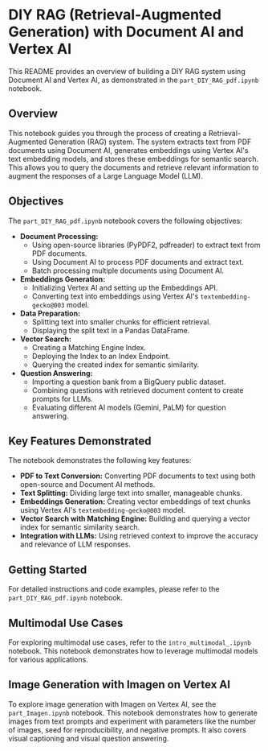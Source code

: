 # DIY RAG (Retrieval-Augmented Generation) with Document AI and Vertex AI

This README provides an overview of building a DIY RAG system using Document AI and Vertex AI, as demonstrated in the `part_DIY_RAG_pdf.ipynb` notebook.

## Overview

This notebook guides you through the process of creating a Retrieval-Augmented Generation (RAG) system. The system extracts text from PDF documents using Document AI, generates embeddings using Vertex AI's text embedding models, and stores these embeddings for semantic search. This allows you to query the documents and retrieve relevant information to augment the responses of a Large Language Model (LLM).

## Objectives

The `part_DIY_RAG_pdf.ipynb` notebook covers the following objectives:

- **Document Processing:**
    - Using open-source libraries (PyPDF2, pdfreader) to extract text from PDF documents.
    - Using Document AI to process PDF documents and extract text.
    - Batch processing multiple documents using Document AI.
- **Embeddings Generation:**
    - Initializing Vertex AI and setting up the Embeddings API.
    - Converting text into embeddings using Vertex AI's `textembedding-gecko@003` model.
- **Data Preparation:**
    - Splitting text into smaller chunks for efficient retrieval.
    - Displaying the split text in a Pandas DataFrame.
- **Vector Search:**
    - Creating a Matching Engine Index.
    - Deploying the Index to an Index Endpoint.
    - Querying the created index for semantic similarity.
- **Question Answering:**
    - Importing a question bank from a BigQuery public dataset.
    - Combining questions with retrieved document content to create prompts for LLMs.
    - Evaluating different AI models (Gemini, PaLM) for question answering.

## Key Features Demonstrated

The notebook demonstrates the following key features:

- **PDF to Text Conversion:** Converting PDF documents to text using both open-source and Document AI methods.
- **Text Splitting:** Dividing large text into smaller, manageable chunks.
- **Embeddings Generation:** Creating vector embeddings of text chunks using Vertex AI's `textembedding-gecko@003` model.
- **Vector Search with Matching Engine:** Building and querying a vector index for semantic similarity search.
- **Integration with LLMs:** Using retrieved context to improve the accuracy and relevance of LLM responses.

## Getting Started

For detailed instructions and code examples, please refer to the `part_DIY_RAG_pdf.ipynb` notebook.

## Multimodal Use Cases

For exploring multimodal use cases, refer to the `intro_multimodal_.ipynb` notebook. This notebook demonstrates how to leverage multimodal models for various applications.

## Image Generation with Imagen on Vertex AI

To explore image generation with Imagen on Vertex AI, see the `part_Imagen.ipynb` notebook. This notebook demonstrates how to generate images from text prompts and experiment with parameters like the number of images, seed for reproducibility, and negative prompts. It also covers visual captioning and visual question answering.
